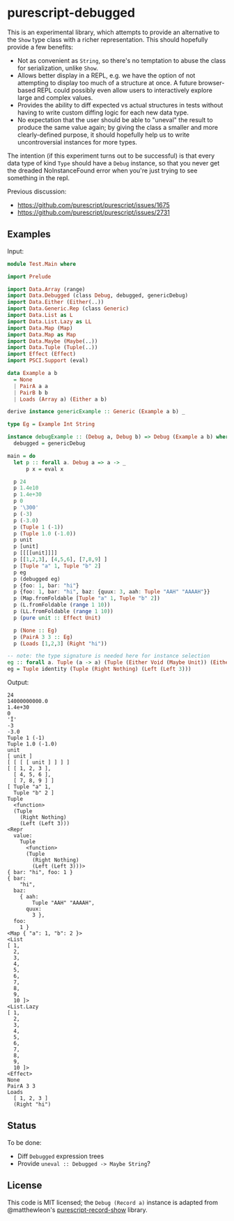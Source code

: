 # purescript-debugged

This is an experimental library, which attempts to provide an alternative to
the `Show` type class with a richer representation. This should hopefully
provide a few benefits:

- Not as convenient as `String`, so there's no temptation to abuse the class
  for serialization, unlike `Show`.
- Allows better display in a REPL, e.g. we have the option of not attempting to
  display too much of a structure at once. A future browser-based REPL could
  possibly even allow users to interactively explore large and complex values.
- Provides the ability to diff expected vs actual structures in tests without
  having to write custom diffing logic for each new data type.
- No expectation that the user should be able to "uneval" the result to produce
  the same value again; by giving the class a smaller and more clearly-defined
  purpose, it should hopefully help us to write uncontroversial instances for
  more types.

The intention (if this experiment turns out to be successful) is that every
data type of kind `Type` should have a `Debug` instance, so that you never get
the dreaded NoInstanceFound error when you're just trying to see something in
the repl.

Previous discussion:

- https://github.com/purescript/purescript/issues/1675
- https://github.com/purescript/purescript/issues/2731

## Examples

Input:

```purescript
module Test.Main where

import Prelude

import Data.Array (range)
import Data.Debugged (class Debug, debugged, genericDebug)
import Data.Either (Either(..))
import Data.Generic.Rep (class Generic)
import Data.List as L
import Data.List.Lazy as LL
import Data.Map (Map)
import Data.Map as Map
import Data.Maybe (Maybe(..))
import Data.Tuple (Tuple(..))
import Effect (Effect)
import PSCI.Support (eval)

data Example a b
  = None
  | PairA a a
  | PairB b b
  | Loads (Array a) (Either a b)

derive instance genericExample :: Generic (Example a b) _

type Eg = Example Int String

instance debugExample :: (Debug a, Debug b) => Debug (Example a b) where
  debugged = genericDebug

main = do
  let p :: forall a. Debug a => a -> _
      p x = eval x

  p 24
  p 1.4e10
  p 1.4e+30
  p 0
  p '\300'
  p (-3)
  p (-3.0)
  p (Tuple 1 (-1))
  p (Tuple 1.0 (-1.0))
  p unit
  p [unit]
  p [[[[unit]]]]
  p [[1,2,3], [4,5,6], [7,8,9] ]
  p [Tuple "a" 1, Tuple "b" 2]
  p eg
  p (debugged eg)
  p {foo: 1, bar: "hi"}
  p {foo: 1, bar: "hi", baz: {quux: 3, aah: Tuple "AAH" "AAAAH"}}
  p (Map.fromFoldable [Tuple "a" 1, Tuple "b" 2])
  p (L.fromFoldable (range 1 10))
  p (LL.fromFoldable (range 1 10))
  p (pure unit :: Effect Unit)

  p (None :: Eg)
  p (PairA 3 3 :: Eg)
  p (Loads [1,2,3] (Right "hi"))

-- note: the type signature is needed here for instance selection
eg :: forall a. Tuple (a -> a) (Tuple (Either Void (Maybe Unit)) (Either (Either Int Int) Int))
eg = Tuple identity (Tuple (Right Nothing) (Left (Left 3)))

```

Output:

```
24
14000000000.0
1.4e+30
0
'Ĭ'
-3
-3.0
Tuple 1 (-1)
Tuple 1.0 (-1.0)
unit
[ unit ]
[ [ [ [ unit ] ] ] ]
[ [ 1, 2, 3 ],
  [ 4, 5, 6 ],
  [ 7, 8, 9 ] ]
[ Tuple "a" 1,
  Tuple "b" 2 ]
Tuple
  <function>
  (Tuple
    (Right Nothing)
    (Left (Left 3)))
<Repr
  value:
    Tuple
      <function>
      (Tuple
        (Right Nothing)
        (Left (Left 3)))>
{ bar: "hi", foo: 1 }
{ bar:
    "hi",
  baz:
    { aah:
        Tuple "AAH" "AAAAH",
      quux:
        3 },
  foo:
    1 }
<Map { "a": 1, "b": 2 }>
<List
[ 1,
  2,
  3,
  4,
  5,
  6,
  7,
  8,
  9,
  10 ]>
<List.Lazy
[ 1,
  2,
  3,
  4,
  5,
  6,
  7,
  8,
  9,
  10 ]>
<Effect>
None
PairA 3 3
Loads
  [ 1, 2, 3 ]
  (Right "hi")
```


## Status

To be done:

- Diff `Debugged` expression trees
- Provide `uneval :: Debugged -> Maybe String`?

## License

This code is MIT licensed; the `Debug (Record a)` instance is adapted from
@matthewleon's [purescript-record-show][] library.

[purescript-record-show]: https://github.com/matthewleon/purescript-record-show
